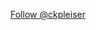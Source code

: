<a
              href="https://twitter.com/ckpleiser?ref_src=twsrc%5Etfw"
              className="twitter-follow-button"
              data-show-count="false"
            >
Follow @ckpleiser
</a>
<Script
              src="https://platform.twitter.com/widgets.js"
              strategy="lazyOnload"
            />
</li>
